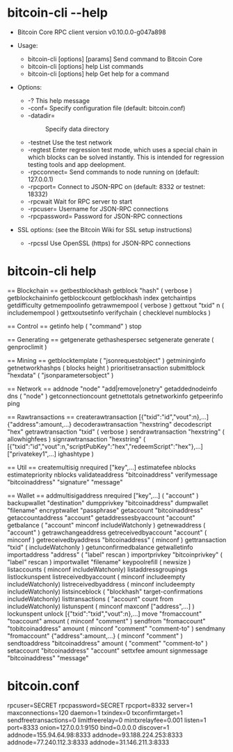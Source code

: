 # bitcoin-cli --help

- Bitcoin Core RPC client version v0.10.0.0-g047a898

- Usage:
  - bitcoin-cli [options] <command> [params]  Send command to Bitcoin Core
  - bitcoin-cli [options] help                List commands
  - bitcoin-cli [options] help <command>      Get help for a command

- Options:
  - -?                     This help message
  - -conf=<file>           Specify configuration file (default: bitcoin.conf)
  - -datadir=<dir>         Specify data directory
  - -testnet               Use the test network
  - -regtest               Enter regression test mode, which uses a special chain in which blocks can be solved instantly. This is intended for regression testing tools and app deelopment.
  - -rpcconnect=<ip>       Send commands to node running on <ip> (default: 127.0.0.1)
  - -rpcport=<port>        Connect to JSON-RPC on <port> (default: 8332 or testnet: 18332)
  - -rpcwait               Wait for RPC server to start
  - -rpcuser=<user>        Username for JSON-RPC connections
  - -rpcpassword=<pw>      Password for JSON-RPC connections

- SSL options: (see the Bitcoin Wiki for SSL setup instructions)
  - -rpcssl                Use OpenSSL (https) for JSON-RPC connections
  
# bitcoin-cli help

== Blockchain ==
getbestblockhash
getblock "hash" ( verbose )
getblockchaininfo
getblockcount
getblockhash index
getchaintips
getdifficulty
getmempoolinfo
getrawmempool ( verbose )
gettxout "txid" n ( includemempool )
gettxoutsetinfo
verifychain ( checklevel numblocks )

== Control ==
getinfo
help ( "command" )
stop

== Generating ==
getgenerate
gethashespersec
setgenerate generate ( genproclimit )

== Mining ==
getblocktemplate ( "jsonrequestobject" )
getmininginfo
getnetworkhashps ( blocks height )
prioritisetransaction <txid> <priority delta> <fee delta>
submitblock "hexdata" ( "jsonparametersobject" )

== Network ==
addnode "node" "add|remove|onetry"
getaddednodeinfo dns ( "node" )
getconnectioncount
getnettotals
getnetworkinfo
getpeerinfo
ping

== Rawtransactions ==
createrawtransaction [{"txid":"id","vout":n},...] {"address":amount,...}
decoderawtransaction "hexstring"
decodescript "hex"
getrawtransaction "txid" ( verbose )
sendrawtransaction "hexstring" ( allowhighfees )
signrawtransaction "hexstring" ( [{"txid":"id","vout":n,"scriptPubKey":"hex","redeemScript":"hex"},...] ["privatekey1",...]
ighashtype )

== Util ==
createmultisig nrequired ["key",...]
estimatefee nblocks
estimatepriority nblocks
validateaddress "bitcoinaddress"
verifymessage "bitcoinaddress" "signature" "message"

== Wallet ==
addmultisigaddress nrequired ["key",...] ( "account" )
backupwallet "destination"
dumpprivkey "bitcoinaddress"
dumpwallet "filename"
encryptwallet "passphrase"
getaccount "bitcoinaddress"
getaccountaddress "account"
getaddressesbyaccount "account"
getbalance ( "account" minconf includeWatchonly )
getnewaddress ( "account" )
getrawchangeaddress
getreceivedbyaccount "account" ( minconf )
getreceivedbyaddress "bitcoinaddress" ( minconf )
gettransaction "txid" ( includeWatchonly )
getunconfirmedbalance
getwalletinfo
importaddress "address" ( "label" rescan )
importprivkey "bitcoinprivkey" ( "label" rescan )
importwallet "filename"
keypoolrefill ( newsize )
listaccounts ( minconf includeWatchonly)
listaddressgroupings
listlockunspent
listreceivedbyaccount ( minconf includeempty includeWatchonly)
listreceivedbyaddress ( minconf includeempty includeWatchonly)
listsinceblock ( "blockhash" target-confirmations includeWatchonly)
listtransactions ( "account" count from includeWatchonly)
listunspent ( minconf maxconf  ["address",...] )
lockunspent unlock [{"txid":"txid","vout":n},...]
move "fromaccount" "toaccount" amount ( minconf "comment" )
sendfrom "fromaccount" "tobitcoinaddress" amount ( minconf "comment" "comment-to" )
sendmany "fromaccount" {"address":amount,...} ( minconf "comment" )
sendtoaddress "bitcoinaddress" amount ( "comment" "comment-to" )
setaccount "bitcoinaddress" "account"
settxfee amount
signmessage "bitcoinaddress" "message"


# bitcoin.conf
rpcuser=SECRET
rpcpassword=SECRET
rpcport=8332
server=1
maxconnections=120
daemon=1
txindex=0
txconfirmtarget=1
sendfreetransactions=0
limitfreerelay=0
mintxrelayfee=0.001
listen=1
port=8333
onion=127.0.0.1:9150
bind=0.0.0.0
discover=1
addnode=155.94.64.98:8333
addnode=93.188.224.253:8333
addnode=77.240.112.3:8333
addnode=31.146.211.3:8333
